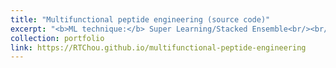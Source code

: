 ```yaml
---
title: "Multifunctional peptide engineering (source code)"
excerpt: "<b>ML technique:</b> Super Learning/Stacked Ensemble<br/><br/><img src='/images/multifunctional_peptide_engineering.png'><br/><i>Nature Communications (2023)</i>"
collection: portfolio
link: https://RTChou.github.io/multifunctional-peptide-engineering
---
```

